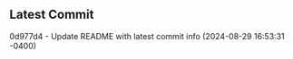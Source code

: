 
## Latest Commit
0d977d4 - Update README with latest commit info (2024-08-29 16:53:31 -0400) <Yunxi-Zhou>
